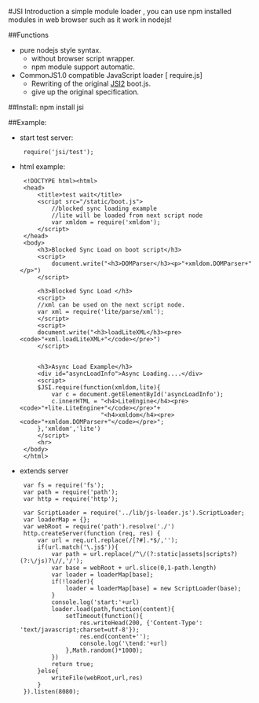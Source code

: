#JSI Introduction
a simple module  loader , you can use npm installed modules in web browser such as it work in nodejs!

##Functions
 * pure nodejs style syntax.
   * without browser script wrapper.
   * npm module support  automatic.
 * CommonJS1.0 compatible JavaScript loader [ require.js]
   * Rewriting of the original [JSI2](http://www.xidea.org/project/jsi) boot.js.
   * give up the original specification.
   
##Install:
	npm install jsi
	
##Example:
 * start test server:
 
		require('jsi/test');
		
 * html example:
 
		<!DOCTYPE html><html>
		<head>
			<title>test wait</title>
			<script src="/static/boot.js">
				//blocked sync loading example
				//lite will be loaded from next script node 
				var xmldom = require('xmldom');
			</script>
		</head>
		<body>
			<h3>Blocked Sync Load on boot script</h3>
			<script>
				document.write("<h3>DOMParser</h3><p>"+xmldom.DOMParser+"</p>")
			</script>
			
			<h3>Blocked Sync Load </h3>
			<script>
			//xml can be used on the next script node.
			var xml = require('lite/parse/xml');
			</script>
			<script>
			document.write("<h3>loadLiteXML</h3><pre><code>"+xml.loadLiteXML+"</code></pre>")
			</script>
						
			
			<h3>Async Load Example</h3>
			<div id="asyncLoadInfo">Async Loading....</div>
			<script>
			$JSI.require(function(xmldom,lite){
				var c = document.getElementById('asyncLoadInfo');
				c.innerHTML = "<h4>LiteEngine</h4><pre><code>"+lite.LiteEngine+"</code></pre>"+
							  "<h4>xmldom</h4><pre><code>"+xmldom.DOMParser+"</code></pre>";
			},'xmldom','lite')
			</script>
			<hr>
		</body>
		</html>

 * extends server

		var fs = require('fs');
		var path = require('path');
		var http = require('http');
		
		var ScriptLoader = require('../lib/js-loader.js').ScriptLoader;
		var loaderMap = {};
		var webRoot = require('path').resolve('./')
		http.createServer(function (req, res) {
			var url = req.url.replace(/[?#].*$/,'');
			if(url.match('\.js$')){
				var path = url.replace(/^\/(?:static|assets|scripts?)(?:\/js)?\//,'/');
				var base = webRoot + url.slice(0,1-path.length)
				var loader = loaderMap[base];
				if(!loader){
					loader = loaderMap[base] = new ScriptLoader(base);
				}
				console.log('start:'+url)
				loader.load(path,function(content){
					setTimeout(function(){
						res.writeHead(200, {'Content-Type': 'text/javascript;charset=utf-8'});
						res.end(content+'');
						console.log('\tend:'+url)
					},Math.random()*1000);
				})
				return true;
			}else{
				writeFile(webRoot,url,res)
			}
		}).listen(8080);

